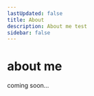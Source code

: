 ```yaml
---
lastUpdated: false
title: About
description: About me test
sidebar: false
---
```

# about me
coming soon...
